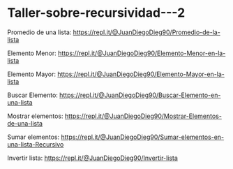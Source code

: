 # Taller-sobre-recursividad---2

Promedio de una lista: https://repl.it/@JuanDiegoDieg90/Promedio-de-la-lista

Elemento Menor: https://repl.it/@JuanDiegoDieg90/Elemento-Menor-en-la-lista

Elemento Mayor: https://repl.it/@JuanDiegoDieg90/Elemento-Mayor-en-la-lista

Buscar Elemento: https://repl.it/@JuanDiegoDieg90/Buscar-Elemento-en-una-lista

Mostrar elementos: https://repl.it/@JuanDiegoDieg90/Mostrar-Elementos-de-una-lista

Sumar elementos: https://repl.it/@JuanDiegoDieg90/Sumar-elementos-en-una-lista-Recursivo

Invertir lista: https://repl.it/@JuanDiegoDieg90/Invertir-lista

